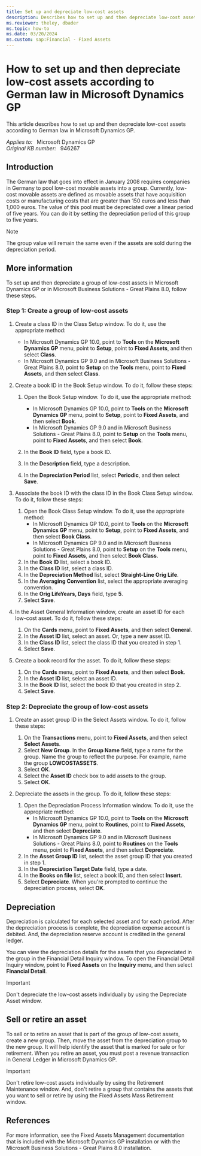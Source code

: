 ```yaml
---
title: Set up and depreciate low-cost assets
description: Describes how to set up and then depreciate low-cost assets according to German law in Microsoft Dynamics GP.
ms.reviewer: theley, dbader
ms.topic: how-to
ms.date: 03/20/2024
ms.custom: sap:Financial - Fixed Assets
---
```

# How to set up and then depreciate low-cost assets according to German law in Microsoft Dynamics GP

This article describes how to set up and then depreciate low-cost assets according to German law in Microsoft Dynamics GP.

_Applies to:_ &nbsp; Microsoft Dynamics GP  
_Original KB number:_ &nbsp; 946267

## Introduction

The German law that goes into effect in January 2008 requires companies in Germany to pool low-cost movable assets into a group. Currently, low-cost movable assets are defined as movable assets that have acquisition costs or manufacturing costs that are greater than 150 euros and less than 1,000 euros. The value of this pool must be depreciated over a linear period of five years. You can do it by setting the depreciation period of this group to five years.

> [!NOTE]
> The group value will remain the same even if the assets are sold during the depreciation period.

## More information

To set up and then depreciate a group of low-cost assets in Microsoft Dynamics GP or in Microsoft Business Solutions - Great Plains 8.0, follow these steps.

### Step 1: Create a group of low-cost assets

1. Create a class ID in the Class Setup window. To do it, use the appropriate method:
    - In Microsoft Dynamics GP 10.0, point to **Tools** on the **Microsoft Dynamics GP** menu, point to **Setup**, point to **Fixed Assets**, and then select **Class**.
    - In Microsoft Dynamics GP 9.0 and in Microsoft Business Solutions - Great Plains 8.0, point to **Setup** on the **Tools** menu, point to **Fixed Assets**, and then select **Class**.

2. Create a book ID in the Book Setup window. To do it, follow these steps:

    1. Open the Book Setup window. To do it, use the appropriate method:

        - In Microsoft Dynamics GP 10.0, point to **Tools** on the **Microsoft Dynamics GP** menu, point to **Setup**, point to **Fixed Assets**, and then select **Book**.
        - In Microsoft Dynamics GP 9.0 and in Microsoft Business Solutions - Great Plains 8.0, point to **Setup** on the **Tools** menu, point to **Fixed Assets**, and then select **Book**.
    1. In the **Book ID** field, type a book ID.
    1. In the **Description** field, type a description.
    1. In the **Depreciation Period** list, select **Periodic**, and then select **Save**.

3. Associate the book ID with the class ID in the Book Class Setup window. To do it, follow these steps:

    1. Open the Book Class Setup window. To do it, use the appropriate method:
        - In Microsoft Dynamics GP 10.0, point to **Tools** on the **Microsoft Dynamics GP** menu, point to **Setup**, point to **Fixed Assets**, and then select **Book Class**.
        - In Microsoft Dynamics GP 9.0 and in Microsoft Business Solutions - Great Plains 8.0, point to **Setup** on the **Tools** menu, point to **Fixed Assets**, and then select **Book Class**.
    1. In the **Book ID** list, select a book ID.
    1. In the **Class ID** list, select a class ID.
    1. In the **Depreciation Method** list, select **Straight-Line Orig Life**.
    1. In the **Averaging Convention** list, select the appropriate averaging convention.
    1. In the **Orig LifeYears, Days** field, type **5**.
    1. Select **Save**.

4. In the Asset General Information window, create an asset ID for each low-cost asset. To do it, follow these steps:

    1. On the **Cards** menu, point to **Fixed Assets**, and then select **General**.
    1. In the **Asset ID** list, select an asset. Or, type a new asset ID.
    1. In the **Class ID** list, select the class ID that you created in step 1.
    1. Select **Save**.

5. Create a book record for the asset. To do it, follow these steps:

    1. On the **Cards** menu, point to **Fixed Assets**, and then select **Book**.
    1. In the **Asset ID** list, select an asset ID.
    1. In the **Book ID** list, select the book ID that you created in step 2.
    1. Select **Save**.

### Step 2: Depreciate the group of low-cost assets

1. Create an asset group ID in the Select Assets window. To do it, follow these steps:

    1. On the **Transactions** menu, point to **Fixed Assets**, and then select **Select Assets**.
    1. Select **New Group**. In the **Group Name** field, type a name for the group. Name the group to reflect the purpose. For example, name the group **LOWCOSTASSETS**.
    1. Select **OK**.
    1. Select the **Asset ID** check box to add assets to the group.
    1. Select **OK**.

2. Depreciate the assets in the group. To do it, follow these steps:

    1. Open the Depreciation Process Information window. To do it, use the appropriate method:
        - In Microsoft Dynamics GP 10.0, point to **Tools** on the **Microsoft Dynamics GP** menu, point to **Routines**, point to **Fixed Assets**, and then select **Depreciate**.
        - In Microsoft Dynamics GP 9.0 and in Microsoft Business Solutions - Great Plains 8.0, point to **Routines** on the **Tools** menu, point to **Fixed Assets**, and then select **Depreciate**.
    1. In the **Asset Group ID** list, select the asset group ID that you created in step 1.
    1. In the **Depreciation Target Date** field, type a date.
    1. In the **Books on file** list, select a book ID, and then select **Insert**.
    1. Select **Depreciate**. When you're prompted to continue the depreciation process, select **OK**.

## Depreciation

Depreciation is calculated for each selected asset and for each period. After the depreciation process is complete, the depreciation expense account is debited. And, the depreciation reserve account is credited in the general ledger.

You can view the depreciation details for the assets that you depreciated in the group in the Financial Detail Inquiry window. To open the Financial Detail Inquiry window, point to **Fixed Assets** on the **Inquiry** menu, and then select **Financial Detail**.

> [!IMPORTANT]
> Don't depreciate the low-cost assets individually by using the Depreciate Asset window.

## Sell or retire an asset

To sell or to retire an asset that is part of the group of low-cost assets, create a new group. Then, move the asset from the depreciation group to the new group. It will help identify the asset that is marked for sale or for retirement. When you retire an asset, you must post a revenue transaction in General Ledger in Microsoft Dynamics GP.

> [!IMPORTANT]
> Don't retire low-cost assets individually by using the Retirement Maintenance window. And, don't retire a group that contains the assets that you want to sell or retire by using the Fixed Assets Mass Retirement window.

## References

For more information, see the Fixed Assets Management documentation that is included with the Microsoft Dynamics GP installation or with the Microsoft Business Solutions - Great Plains 8.0 installation.
